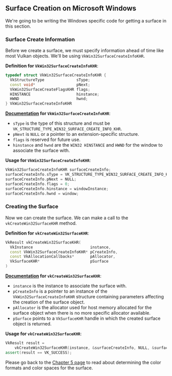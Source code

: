 ## Surface Creation on Microsoft Windows

We're going to be writing the Windows specific code for getting a surface in this section.

### Surface Create Information

Before we create a surface, we must specify information ahead of time like most Vulkan objects. We'll be using `VkWin32SurfaceCreateInfoKHR`.

**Definition for `VkWin32SurfaceCreateInfoKHR`**:

```cpp
typedef struct VkWin32SurfaceCreateInfoKHR {
  VkStructureType              sType;
  const void*                  pNext;
  VkWin32SurfaceCreateFlagsKHR flags;
  HINSTANCE                    hinstance;
  HWND                         hwnd;
} VkWin32SurfaceCreateInfoKHR
```

**[Documentation](https://www.khronos.org/registry/vulkan/specs/1.0-wsi_extensions/xhtml/vkspec.html#VkWin32SurfaceCreateInfoKHR) for `VkWin32SurfaceCreateInfoKHR`**:

- `sType` is the type of this structure and must be `VK_STRUCTURE_TYPE_WIN32_SURFACE_CREATE_INFO_KHR`.
- `pNext` is `NULL` or a pointer to an extension-specific structure.
- `flags` is reserved for future use.
- `hinstance` and `hwnd` are the `WIN32 HINSTANCE` and `HWND` for the window to associate the surface with.

**Usage for `VkWin32SurfaceCreateInfoKHR`**:

```cpp
VkWin32SurfaceCreateInfoKHR surfaceCreateInfo;
surfaceCreateInfo.sType = VK_STRUCTURE_TYPE_WIN32_SURFACE_CREATE_INFO_KHR;
surfaceCreateInfo.pNext = NULL;
surfaceCreateInfo.flags = 0;
surfaceCreateInfo.hinstance = windowInstance;
surfaceCreateInfo.hwnd = window;
```

### Creating the Surface

Now we can create the surface. We can make a call to the `vkCreateWin32SurfaceKHR` method.

**Definition for `vkCreateWin32SurfaceKHR`**:

```cpp
VkResult vkCreateWin32SurfaceKHR(
  VkInstance                         instance,
  const VkWin32SurfaceCreateInfoKHR* pCreateInfo,
  const VkAllocationCallbacks*       pAllocator,
  VkSurfaceKHR*                      pSurface
)
```

**[Documentation](https://www.khronos.org/registry/vulkan/specs/1.0-wsi_extensions/xhtml/vkspec.html#vkCreateWin32SurfaceKHR) for `vkCreateWin32SurfaceKHR`**:

- `instance` is the instance to associate the surface with.
- `pCreateInfo` is a pointer to an instance of the `VkWin32SurfaceCreateInfoKHR` structure containing parameters affecting the creation of the surface object.
- `pAllocator` is the allocator used for host memory allocated for the surface object when there is no more specific allocator available.
- `pSurface` points to a `VkSurfaceKHR` handle in which the created surface object is returned.

**Usage for `vkCreateWin32SurfaceKHR`**:

```cpp
VkResult result =
    vkCreateWin32SurfaceKHR(instance, &surfaceCreateInfo, NULL, &surface);
assert(result == VK_SUCCESS);
```

Please go back to the [Chapter 5 page](./chap05.md) to read about determining the color formats and color spaces for the surface.
